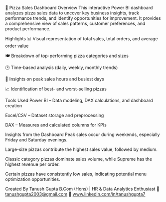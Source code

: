 🍕 Pizza Sales Dashboard
Overview
This interactive Power BI dashboard analyzes pizza sales data to uncover key business insights, track performance trends, and identify opportunities for improvement. It provides a comprehensive view of sales patterns, customer preferences, and product performance.

Highlights
📊 Visual representation of total sales, total orders, and average order value

🍽️ Breakdown of top-performing pizza categories and sizes

🕒 Time-based analysis (daily, weekly, monthly trends)

📍 Insights on peak sales hours and busiest days

📈 Identification of best- and worst-selling pizzas

Tools Used
Power BI – Data modeling, DAX calculations, and dashboard creation

Excel/CSV – Dataset storage and preprocessing

DAX – Measures and calculated columns for KPIs

Insights from the Dashboard
Peak sales occur during weekends, especially Friday and Saturday evenings.

Large-size pizzas contribute the highest sales value, followed by medium.

Classic category pizzas dominate sales volume, while Supreme has the highest revenue per order.

Certain pizzas have consistently low sales, indicating potential menu optimization opportunities.

Created By
Tanush Gupta
B.Com (Hons) | HR & Data Analytics Enthusiast
📧 tanushgupta2003@gmail.com
🔗 www.linkedin.com/in/tanushgupta7

